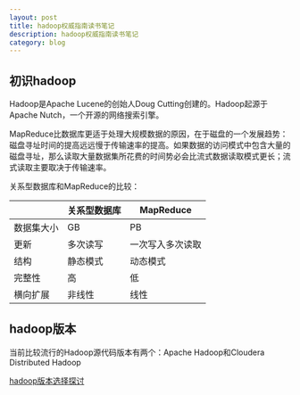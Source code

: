 ```yaml
---
layout: post
title: hadoop权威指南读书笔记
description: hadoop权威指南读书笔记
category: blog
---
```


## 初识hadoop
Hadoop是Apache Lucene的创始人Doug Cutting创建的。Hadoop起源于Apache Nutch，一个开源的网络搜索引擎。

MapReduce比数据库更适于处理大规模数据的原因，在于磁盘的一个发展趋势：磁盘寻址时间的提高远远慢于传输速率的提高。如果数据的访问模式中包含大量的磁盘寻址，那么读取大量数据集所花费的时间势必会比流式数据读取模式更长；流式读取主要取决于传输速率。

关系型数据库和MapReduce的比较：
<table class="table">
	<thead>
		<tr>
			<th></th>
			<th>关系型数据库</th>
			<th>MapReduce</th>
		</tr>
	</thead>
	<tbody>
		<tr>
			<td>数据集大小</td>
			<td>GB</td>
			<td>PB</td>
		</tr>
		<tr>
			<td>更新</td>
			<td>多次读写</td>
			<td>一次写入多次读取</td>
		</tr>
		<tr>
			<td>结构</td>
			<td>静态模式</td>
			<td>动态模式</td>
		</tr>
		<tr>
			<td>完整性</td>
			<td>高</td>
			<td>低</td>
		</tr>
		<tr>
			<td>横向扩展</td>
			<td>非线性</td>
			<td>线性</td>
		</tr>
	</tbody>
</table>

## hadoop版本
当前比较流行的Hadoop源代码版本有两个：Apache Hadoop和Cloudera Distributed Hadoop

[hadoop版本选择探讨](http://dongxicheng.org/mapreduce-nextgen/how-to-select-hadoop-versions/)

